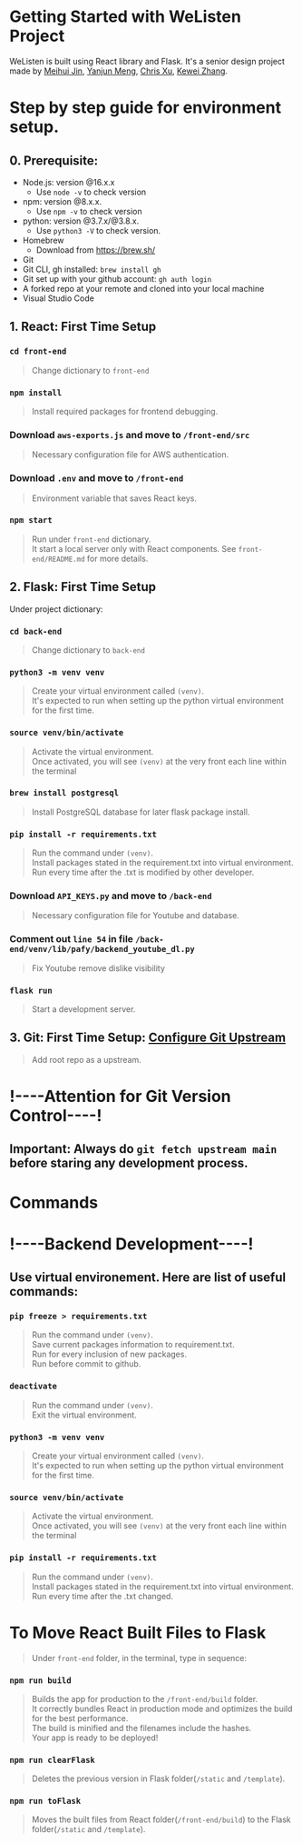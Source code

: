 # Getting Started with WeListen Project

WeListen is built using React library and Flask. It's a senior design project made by [Meihui Jin](https://github.com/MikoJin99), [Yanjun Meng](https://github.com/ymeng1834), [Chris Xu](https://github.com/chrisxhhh/), [Kewei Zhang](https://github.com/jeffzhkw/).

# Step by step guide for environment setup.

## 0. Prerequisite:

- Node.js: version @16.x.x
  - Use `node -v` to check version
- npm: version @8.x.x.
  - Use `npm -v` to check version
- python: version @3.7.x/@3.8.x.
  - Use `python3 -V` to check version.
- Homebrew
  - Download from https://brew.sh/
- Git
- Git CLI, gh installed: `brew install gh`
- Git set up with your github account: `gh auth login`
- A forked repo at your remote and cloned into your local machine
- Visual Studio Code

## 1. React: First Time Setup

### `cd front-end`

> Change dictionary to `front-end`

### `npm install`

> Install required packages for frontend debugging.

### Download `aws-exports.js` and move to `/front-end/src`

> Necessary configuration file for AWS authentication.

### Download `.env` and move to `/front-end`

> Environment variable that saves React keys.

### `npm start`

> Run under `front-end` dictionary.\
> It start a local server only with React components.
> See `front-end/README.md` for more details.

## 2. Flask: First Time Setup

Under project dictionary:

### `cd back-end`

> Change dictionary to `back-end`

### `python3 -m venv venv`

> Create your virtual environment called `(venv)`.\
> It's expected to run when setting up the python virtual environment for the first time.

### `source venv/bin/activate `

> Activate the virtual environment. \
> Once activated, you will see `(venv)` at the very front each line within the terminal

### `brew install postgresql`

> Install PostgreSQL database for later flask package install.

### `pip install -r requirements.txt`

> Run the command under `(venv)`.\
> Install packages stated in the requirement.txt into virtual environment.\
> Run every time after the .txt is modified by other developer.

### Download `API_KEYS.py` and move to `/back-end`

> Necessary configuration file for Youtube and database.

### Comment out `line 54` in file `/back-end/venv/lib/pafy/backend_youtube_dl.py`

> Fix Youtube remove dislike visibility

### `flask run`

> Start a development server.

## 3. Git: First Time Setup: [Configure Git Upstream](https://docs.github.com/en/github/collaborating-with-pull-requests/working-with-forks/configuring-a-remote-for-a-fork)

> Add root repo as a upstream.

# !----Attention for Git Version Control----!

## Important: Always do `git fetch upstream main` before staring any development process.

# Commands

# !----Backend Development----!

## Use virtual environement. Here are list of useful commands:

### `pip freeze > requirements.txt`

> Run the command under `(venv)`.\
> Save current packages information to requirement.txt.\
> Run for every inclusion of new packages.\
> Run before commit to github.

### `deactivate`

> Run the command under `(venv)`.\
> Exit the virtual environment.

### `python3 -m venv venv`

> Create your virtual environment called `(venv)`.\
> It's expected to run when setting up the python virtual environment for the first time.

### `source venv/bin/activate `

> Activate the virtual environment. \
> Once activated, you will see `(venv)` at the very front each line within the terminal

### `pip install -r requirements.txt`

> Run the command under `(venv)`.\
> Install packages stated in the requirement.txt into virtual environment.\
> Run every time after the .txt changed.

# To Move React Built Files to Flask

> Under `front-end` folder, in the terminal, type in sequence:

### `npm run build`

> Builds the app for production to the `/front-end/build` folder.\
> It correctly bundles React in production mode and optimizes the build for the best performance.\
> The build is minified and the filenames include the hashes.\
> Your app is ready to be deployed!

### `npm run clearFlask`

> Deletes the previous version in Flask folder(`/static` and `/template`).

### `npm run toFlask`

> Moves the built files from React folder(`/front-end/build`) to the Flask folder(`/static` and `/template`).
